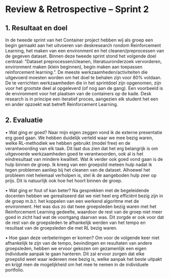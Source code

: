 # Review & Retrospective – Sprint 2 

## 1.	Resultaat en doel

In de tweede sprint van het Container project hebben wij als groep een begin gemaakt aan het uitvoeren van deskresearch rondom Reinforcement Learning, het maken van een environment en het cleanen/preprocessen van de gegeven dataset. Binnen deze tweede sprint stond het volgende doel centraal: “Dataset preprocessen/cleanen, literatuuronderzoek vervorderen, environment maken (klein beginnen), begin maken aan toepassen reinforcement learning.”. De meeste werkzaamheden/activiteiten die uitgevoerd moesten worden om het doel te behalen zijn voor 80% voldaan. De te verrichten werkzaamheden die in het sprintdoel zijn opgenomen, zijn voor het grootste deel al opgeleverd (of nog aan de gang). Een voorbeeld is de environment voor het plaatsen van de containers op de kade. Desk research is in principe een iteratief proces, aangezien elk student het een en ander opzoekt wat betreft Reinforcement Learning. 

## 2.	Evaluatie

•	Wat ging er goed?
Naar mijn eigen zeggen vond ik de externe presentatie erg goed gaan. We hebben duidelijk verteld waar we mee bezig waren, welke RL-methodiek we hebben gebruikt (model free) en de verantwoording van elk taak. Dit laat dus zien dat het erg belangrijk is om uitgevoerde werkzaamheden goed te verantwoorden, ook al is het eindresultaat van mindere kwaliteit. Wat ik verder ook goed vond gaan is de hulp binnen de groep. Ik kreeg van een groepslid meteen hulp nadat ik tegen problemen aanliep bij het cleanen van de dataset. Alhoewel het probleem niet helemaal verholpen is, stel ik de aangeboden hulp zeer op prijs. Dit is natuurlijk ook hoe het hoort binnen de groep.  

•	Wat ging er fout of kan beter?
Na gesprekken met de begeleidende docenten hebben we gerealiseerd dat we niet heel erg efficiënt bezig zijn in de groep m.b.t. het koppelen van een werkend algoritme met de environment. Het was dus zo dat twee groepsleden bezig waren met het Reinforcement Learning gedeelte, waardoor de rest van de groep niet meer goed in zicht had wat de voortgang daarvan was. Dit zorgde er ook voor dat de rest van de groepsleden te afhankelijk werden van het tempo en resultaat van de groepsleden die met RL bezig waren. 


•	Hoe gaan deze verbeteringen er komen?
Om voor de volgende keer niet afhankelijk te zijn van de tempo, bevindingen en resultaten van andere groepsleden, hebben we ervoor gekozen om gezamenlijk een eigen individuele aanpak te gaan hanteren. Dit zal ervoor zorgen dat elke groepslid weet waar iedereen mee bezig is, welke aanpak het beste uitpakt en krijgt men de mogelijkheid om het mee te nemen in de individuele portfolio.  

